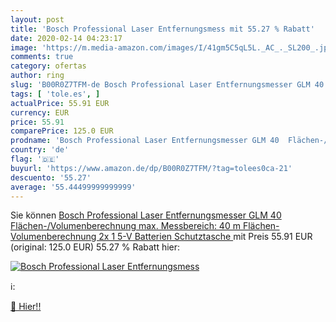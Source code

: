 ```yaml
---
layout: post
title: 'Bosch Professional Laser Entfernungsmess mit 55.27 % Rabatt'
date: 2020-02-14 04:23:17
image: 'https://m.media-amazon.com/images/I/41gm5C5qL5L._AC_._SL200_.jpg'
comments: true
category: ofertas
author: ring
slug: 'B00R0Z7TFM-de Bosch Professional Laser Entfernungsmesser GLM 40...'
tags: [ 'tole.es', ]
actualPrice: 55.91 EUR
currency: EUR
price: 55.91
comparePrice: 125.0 EUR
prodname: 'Bosch Professional Laser Entfernungsmesser GLM 40  Flächen-/Volumenberechnung  max. Messbereich: 40 m  Flächen-Volumenberechnung  2x 1 5-V Batterien  Schutztasche '
country: 'de'
flag: '🇩🇪'
buyurl: 'https://www.amazon.de/dp/B00R0Z7TFM/?tag=tolees0ca-21'
descuento: '55.27'
average: '55.44499999999999'
---
```


Sie können [Bosch Professional Laser Entfernungsmesser GLM 40  Flächen-/Volumenberechnung  max. Messbereich: 40 m  Flächen-Volumenberechnung  2x 1 5-V Batterien  Schutztasche ](https://www.amazon.de/dp/B00R0Z7TFM/?tag=tolees0ca-21) mit Preis 55.91 EUR (original: 125.0 EUR) 55.27 % Rabatt hier:

[![Bosch Professional Laser Entfernungsmess](https://m.media-amazon.com/images/I/41gm5C5qL5L._AC_._SL200_.jpg)](https://www.amazon.de/dp/B00R0Z7TFM/?tag=tolees0ca-21)

ℹ️:


[🛒 Hier!!](https://www.amazon.de/dp/B00R0Z7TFM/?tag=tolees0ca-21)
